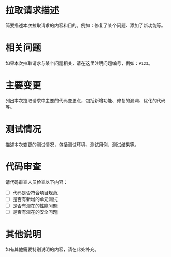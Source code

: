 # 拉取请求描述
简要描述本次拉取请求的内容和目的。例如：修复了某个问题、添加了新功能等。

# 相关问题
如果本次拉取请求与某个问题相关，请在这里注明问题编号，例如：`#123`。

# 主要变更
列出本次拉取请求中主要的代码变更点，包括新增功能、修复的漏洞、优化的代码等。

# 测试情况
描述本次变更的测试情况，包括测试环境、测试用例、测试结果等。

# 代码审查
请代码审查人员检查以下内容：
- [ ] 代码是否符合项目规范
- [ ] 是否有新增的单元测试
- [ ] 是否有潜在的性能问题
- [ ] 是否有潜在的安全问题

# 其他说明
如有其他需要特别说明的内容，请在此处补充。